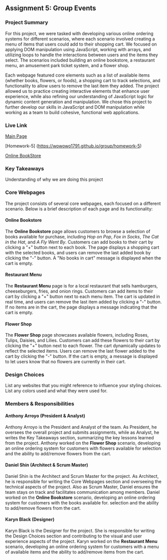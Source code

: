 ## Assignment 5: Group Events

### Project Summary

For this project, we were tasked with developing various online ordering systems for different scenarios, where each scenario involved creating a menu of items that users could add to their shopping cart. We focused on applying DOM manipulation using JavaScript, working with arrays, and utilizing loops to handle the interactions between users and the items they select. The scenarios included building an online bookstore, a restaurant menu, an amusement park ticket system, and a flower shop.

Each webpage featured core elements such as a list of available items (whether books, flowers, or foods), a shopping cart to track selections, and functionality to allow users to remove the last item they added. The project allowed us to practice creating interactive elements that enhance user experience, while also refining our understanding of JavaScript logic for dynamic content generation and manipulation. We chose this project to further develop our skills in JavaScript and DOM manipulation while working as a team to build cohesive, functional web applications.

### Live Link

[Main Page](https://wowowo1791.github.io/group/) 

[Homework-5] (https://wowowo1791.github.io/group/homework-5) 

[Online BookStore](https://wowowo1791.github.io/group/homework-5/onlinebookstore.html)

### Key Takeaways

Understanding of why we are doing this project

### Core Webpages

The project consists of several core webpages, each focused on a different scenario. Below is a brief description of each page and its functionality:

#### Online Bookstore
The **Online Bookstore** page allows customers to browse a selection of books available for purchase, including *Hop on Pop*, *Fox in Socks*, *The Cat in the Hat*, and *A Fly Went By*. Customers can add books to their cart by clicking a "+" button next to each book. The page displays a shopping cart with the selected books, and users can remove the last added book by clicking the "-" button. A "No books in cart" message is displayed when the cart is empty.

#### Restaurant Menu
The **Restaurant Menu** page is for a local restaurant that sells hamburgers, cheeseburgers, fries, and onion rings. Customers can add items to their cart by clicking a "+" button next to each menu item. The cart is updated in real time, and users can remove the last item added by clicking a "-" button. If no items are in the cart, the page displays a message indicating that the cart is empty.

#### Flower Shop
The **Flower Shop** page showcases available flowers, including Roses, Tulips, Daisies, and Lilies. Customers can add these flowers to their cart by clicking the "+" button next to each flower. The cart dynamically updates to reflect the selected items. Users can remove the last flower added to the cart by clicking the "-" button. If the cart is empty, a message is displayed to let users know that no flowers are currently in their cart.

### Design Choices 

List any websites that you might reference to influence your styling choices. List any colors used and what they were used for.

### Members & Responsibilities

#### Anthony Arroyo (President & Analyst)
Anthony Arroyo is the President and Analyst of the team. As President, he oversees the overall project and submits assignments, while as Analyst, he writes the Key Takeaways section, summarizing the key lessons learned from the project. Anthony worked on the **Flower Shop** scenario, developing an online ordering system for customers with flowers available for selection and the ability to add/remove flowers from the cart.

#### Daniel Shin (Architect & Scrum Master)
Daniel Shin is the Architect and Scrum Master for the project. As Architect, he is responsible for writing the Core Webpages section and overseeing the technical aspects of the project. Also as Scrum Master, Daniel ensures the team stays on track and facilitates communication among members. Daniel worked on the **Online Bookstore** scenario, developing an online ordering system for customers with the books available for. selection and the ability to add/remove flowers from the cart.

#### Karyn Black (Designer)
Karyn Black is the Designer for the project. She is responsible for writing the Design Choices section and contributing to the visual and user experience aspects of the project. Karyn worked on the **Restaurant Menu** scenario, developing an online ordering system for customers with a menu of available items and the ability to add/remove items from the cart.
